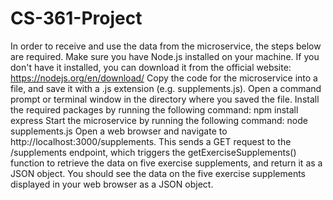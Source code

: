 # CS-361-Project
In order to receive and use the data from the microservice, the steps below are required.
Make sure you have Node.js installed on your machine. If you don't have it installed, you can download it from the official website: https://nodejs.org/en/download/
Copy the code for the microservice into a file, and save it with a .js extension (e.g. supplements.js).
Open a command prompt or terminal window in the directory where you saved the file.
Install the required packages by running the following command: npm install express
Start the microservice by running the following command: node supplements.js
Open a web browser and navigate to http://localhost:3000/supplements. This sends a GET request to the /supplements endpoint, which triggers the getExerciseSupplements() function to retrieve the data on five exercise supplements, and return it as a JSON object.
You should see the data on the five exercise supplements displayed in your web browser as a JSON object.

